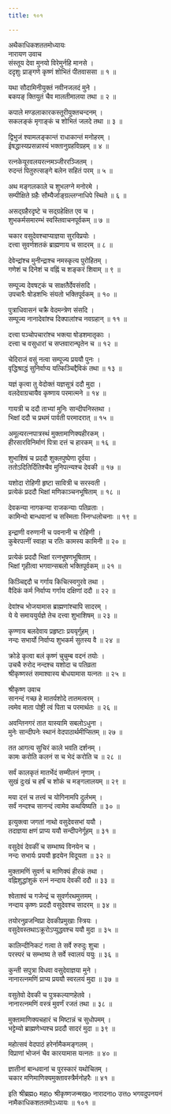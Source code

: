 ```yaml
---
title: १०१

---
```

अथैकाधिकशततमोध्यायः  
नारायण उवाच  
संस्तूय देवा मुनयो विरेमुर्नहि मानसे ।  
ददृशुः प्राङ्गणे कृष्णं शोभितं पीतवाससा ॥ १ ॥  
  
यथा सौदामिनीयुक्तं नवीनजलदं मुने ।  
बकपङ् क्तियुतं चैव मालतीमालया तथा ॥ २ ॥  
  
कपाले मण्डलाकारकस्तूरीयुक्तचन्दनम् ।  
सकलङ्कं मृगाङ्कं च शोभितं जलदे तथा ॥ ३ ॥  
  
द्विभुजं श्यामलङ्कान्तं राधाकान्तं मनोहरम् ।  
ईषद्धास्यप्रसन्नास्यं भक्तानुग्रहविग्रहम् ॥ ४ ॥  
  
रत्नकेयूरवलयरत्नमञ्जीररञ्जितम् ।  
रुदन्तं पितुरुत्सङ्गे बलेन सहितं परम् ॥ ५ ॥  
  
अथ मङ्गलकाले च शुभलग्ने मनोरमे ।  
सम्पीक्षिते ग्रहैः सौम्यैर्जाङ्ग्रल्लग्नाधिपे स्थिते ॥ ६ ॥  
  
असद्ग्रहैरदृष्टे च सद्ग्रहेक्षित एव च ।  
शुभकर्मसमारम्भं स्वस्तिवाचनपूर्वकम् ॥ ७ ॥  
  
चकार वसुदेवश्चाप्याज्ञया सुरविप्रयोः ।  
दत्त्वा सुवर्णशतकं ब्राह्मणाय च सादरम् ॥ ८ ॥  
  
देवेन्द्रांश्च मुनीन्द्राश्च नमस्कृत्य पुरोहितम् ।  
गणेशं च दिनेशं च वह्निं च शङ्करं शिवाम् ॥ ९ ॥  
  
सम्पूज्य देवषट्कं च साक्षतैर्देवसंसदि ।  
उपचारैः षोडशभिः संयतो भक्तिपूर्वकम् ॥ १० ॥  
  
पुत्राधिवासनं चक्रै वेदमन्त्रेण संसदि ।  
सम्पूज्य नानादेवांश्च दिक्पालांश्च नवग्रहान् ॥ ११ ॥  
  
दत्त्वा पञ्चोपचारांश्च भक्त्या षोडशमातृकाः ।  
दत्त्वा च वसुधारां च सप्तवारान्घृतेन च ॥ १२ ॥  
  
चेदिराजं वसुं नत्वा सम्पूज्य प्रययौ पुनः ।  
वृद्धिश्राद्धं सुनिर्वाप्य यत्किञ्चिद्दैविकं तथा ॥ १३ ॥  
  
यज्ञं कृत्वा तु वेदोक्तं यज्ञसूत्रं ददौ मुदा ।  
वलदेवाग्रचायैव कृष्णाय परमात्मने ॥ १४ ॥  
  
गायत्री च ददौ ताभ्यां मुनिः सान्दीपनिस्तथा ।  
भिक्षां ददौ च प्रथमं पार्वती परमादरात् ॥ १५ ॥  
  
अमूल्यरत्नपात्रस्थं मुक्तामाणिक्यहीरकम् ।  
हीरसारविनिर्माणं पित्रा दत्तं च हारकम् ॥ १६ ॥  
  
शुभाशिषं च प्रददौ शुक्लपुष्पेणा दूर्वया ।  
ततोऽदितिर्दितिश्चैव मुनिपत्न्यश्च देवकी ॥ १७ ॥  
  
यशोदा रोहिणी हृष्टा सावित्री च सरस्वती ।  
प्रत्येकं प्रददौ भिक्षां मणिकाञ्चनभूषिताम् ॥ १८ ॥  
  
देवकन्या नागकन्या राजकन्याः पतिव्रताः ।  
कामिन्यो बान्धवानां च सस्मिताः स्निग्धलोचनाः ॥ १९ ॥  
  
इन्द्राणी वरुणानी च पवनानी च रोहिणी ।  
कुबेरपत्नीं स्वाहा च रतिः कामस्य कामिनी ॥ २० ॥  
  
प्रत्येकं प्रददौ भिक्षां रत्नभूषणभूषिताम् ।  
भिक्षां गृहीत्वा भगवान्सबलो भक्तिपूर्वकम् ॥ २१ ॥  
  
किञ्चिद्ददौ च गर्गाय किचित्स्वगुरवे तथा ।  
वैदिकं कर्म निर्वाप्य गर्गाय दक्षिणां ददौ ॥ २२ ॥  
  
देवांश्च भोजयामास ब्राह्मणांश्चापि सादरम् ।  
ये ये समाययुर्यज्ञे तेच दत्त्वा शुभाशिषम् ॥ २३ ॥  
  
कृण्णाय बलदेवाय प्रहृष्टाः प्रययृर्गुहम् ।  
नन्दः सभार्यो निर्वाप्य शुभकर्म सुतस्य वै ॥ २४ ॥  
  
क्रोडे कृत्वा बलं कृष्णं चुचुम्ब वदनं तयोः ।  
उचचै रुरोद नन्दश्च यशोदा च पतिव्रता  
श्रीकृष्णस्तं समाश्वास्य बोधयामास यत्नतः ॥ २५ ॥  
  
श्रीकृष्ण उवाच  
सानन्दं गच्छ हे मातर्यशोदे तातमत्वरम् ।  
त्वमेव माता पोष्ट्री त्वं पिता च परमार्थतः ॥ २६ ॥  
  
अवन्तिनगरं तात यास्यामि सबलोऽधुना ।  
मुनेः सान्दीपनेः स्थानं वेदपाठार्थमीप्सितम् ॥ २७ ॥  
  
तत आगत्य सुचिरं काले भवति दर्शनम् ।  
कामः करोति कलनं स च भेदं करोति च ॥ २८ ॥  
  
सर्वं कालकृतं मातर्भेदं सम्मीलनं नृणाम् ।  
सुखं दुःखं च हर्षं च शोकं च मङ्गलालयम् ॥ २९ ॥  
  
मया दत्तं च तत्त्वं च योगिनामपि दुर्लभम् ।  
सर्वं नन्दश्च सानन्दं त्वामेव कथयिष्यति ॥ ३० ॥  
  
इत्युक्त्वा जगतां नाथो वसुदेवसभां ययौ ।  
तदाज्ञया क्षणं प्राप्य ययौ सन्दीपनेर्गूहम् ॥ ३१ ॥  
  
वसुदेवं देवकीं च सम्भाष्य विनयेन च ।  
नन्दः सभार्यः प्रययौ हृदयेन विदूयता ॥ ३२ ॥  
  
मुक्तामणिं सुवर्ण च माणिक्यं हीरकं तथा ।  
वह्निशुद्धांशुकं रत्नं नन्दाय देवकी ददौ ॥ ३३ ॥  
  
श्वेताश्वं च गजेन्द्रं च सुवर्णरथमुत्तमम् ।  
नन्दाय कृष्णः प्रददौ वसुदेवश्च सादरम् ॥ ३४ ॥  
  
तयोरनुव्रजन्विप्रा देवकीप्रमुखाः स्त्रियः ।  
वसुदेवस्तथाऽक्रूरोऽप्युद्धवश्च ययौ मुदा ॥ ३५ ॥  
  
कालिन्दीनिकटं गत्वा ते सर्वे रुरुदुः शुचा ।  
परस्परं च सम्भाष्य ते सर्वे स्वालयं ययुः ॥ ३६ ॥  
  
कुन्ती सपुत्रा विधवा वसुदेवाज्ञया मुने ।  
नानारत्नमणिं प्राप्य प्रययौ स्वरलयं मुदा ॥ ३७ ॥  
  
वसुतेवो देवकी च पुत्रकल्याणहेतवे ।  
नानारत्नमणिं वस्त्रं मुवर्णं रजतं तथा ॥ ३८ ॥  
  
मुक्तामाणिक्यचहारं च मिष्टान्नं च सुधोपमम् ।  
भट्टेम्यो ब्राह्मणेभ्यश्च प्रददौ सादरं मुदा ॥ ३९ ॥  
  
महोत्सवं वेदपाठं हरेर्नामैकमङ्गलम् ।  
विप्राणां भोजनं चैव कारयामास यत्नतः ॥ ४० ॥  
  
ज्ञातीनां बान्धवानां च पुरस्कारं यथोचितम् ।  
चकार मणिमाणिक्यमुक्तावस्त्रैर्मनोहरैः ॥ ४१ ॥  
  
इति श्रीब्रह्मo महाo श्रीकृष्णजन्मखo नारादनाo उत्तo भगवदुपनयनं  
नामैकाधिकशततमोऽध्यायः ॥ १०१ ॥